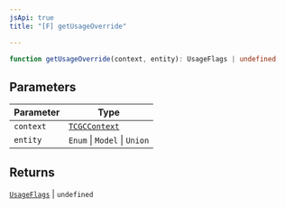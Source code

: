 ```yaml
---
jsApi: true
title: "[F] getUsageOverride"

---
```

```ts
function getUsageOverride(context, entity): UsageFlags | undefined
```

## Parameters

| Parameter | Type |
| ------ | ------ |
| `context` | [`TCGCContext`](../interfaces/TCGCContext.md) |
| `entity` | `Enum` \| `Model` \| `Union` |

## Returns

[`UsageFlags`](../enumerations/UsageFlags.md) \| `undefined`
